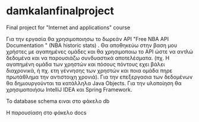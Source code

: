 # damkalanfinalproject
Final project for "Internet and applications" course

Για την εργασία θα χρησιμοποιησω το δωρεάν API "Free NBA API Documentation " (NBA historic stats) .
Θα αποθηκεύω στην βαση μου χρήστες με αγαπημένες ομάδες και θα χρησιμοποιω το API ώστε να αντλώ δεδομένα και να παρουσιάζω συνδυαστικά αποτελέσματα. (πχ. Η αγαπημένη ομάδα των χρηστών και πόσους πόντους εχει βάλει διαχρονικά,  ή πχ. ετη γέννησης των χρηστών και ποια ομάδα πηρε πρωτάθλημα την αντιστοιχη χρονιά).
Για την επεξεργασια των δεδομένων θα δημιουργούνται τα κατάλληλα Java Objects.
Για την υλοποίηση θα χρησιμοποιήσω IntelliJ IDEA και Spring Framework.

Το database schema ειναι στο φάκελο db

Η παρουσίαση στο φάκελο docs